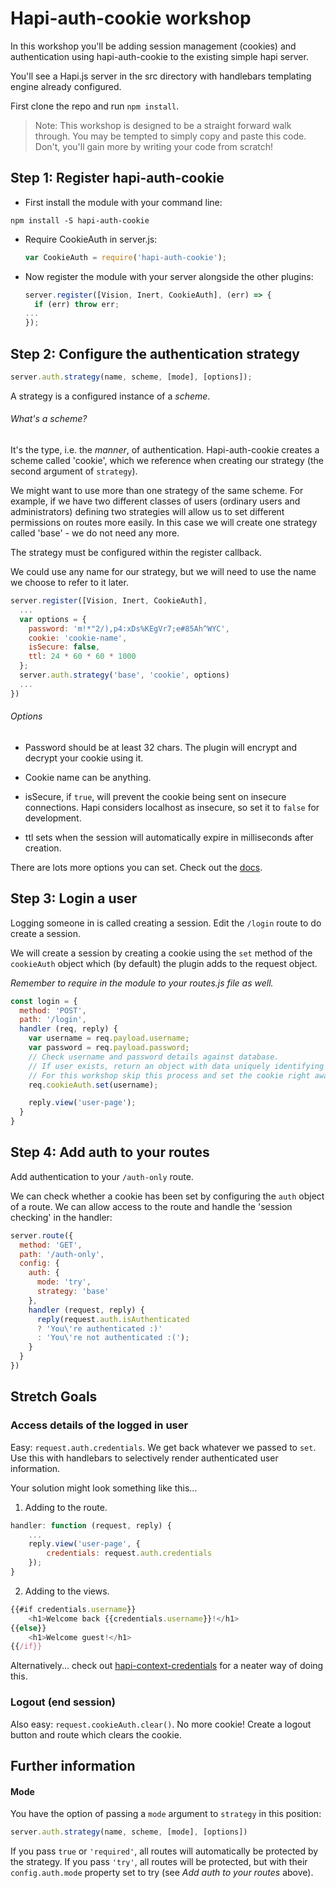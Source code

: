 # Hapi-auth-cookie workshop

In this workshop you'll be adding session management (cookies) and authentication using hapi-auth-cookie to the existing simple hapi server.

You'll see a Hapi.js server in the src directory with handlebars templating engine already configured.

First clone the repo and run `npm install`.

> Note: This workshop is designed to be a straight forward walk through. You may be tempted to simply copy and paste this code. Don't, you'll gain more by writing your code from scratch!

## Step 1: Register hapi-auth-cookie

- First install the module with your command line:
```
npm install -S hapi-auth-cookie
```

- Require CookieAuth in server.js:

  ```javascript
  var CookieAuth = require('hapi-auth-cookie');
  ```

- Now register the module with your server alongside the other plugins:

  ```javascript
  server.register([Vision, Inert, CookieAuth], (err) => {
    if (err) throw err;
  ...
  });
  ```

## Step 2: Configure the authentication strategy

```javascript
server.auth.strategy(name, scheme, [mode], [options]);
```

A strategy is a configured instance of a *scheme*.

###### What's a scheme?

It's the type, i.e. the *manner*, of authentication. Hapi-auth-cookie creates a scheme called 'cookie', which we reference when creating our strategy (the second argument of `strategy`).

We might want to use more than one strategy of the same scheme. For example, if we have two different classes of users (ordinary users and administrators) defining two strategies will allow us to set different permissions on routes more easily. In this case we will create one strategy called 'base' - we do not need any more.


The strategy must be configured within the register callback.

We could use any name for our strategy, but we will need to use the name we choose to refer to it later.

```javascript
server.register([Vision, Inert, CookieAuth],
  ...
  var options = {
    password: 'm!*"2/),p4:xDs%KEgVr7;e#85Ah^WYC',
    cookie: 'cookie-name',
    isSecure: false,
    ttl: 24 * 60 * 60 * 1000
  };
  server.auth.strategy('base', 'cookie', options)
  ...
})
```
###### Options

 - Password should be at least 32 chars. The plugin will encrypt and decrypt your cookie using it.

 - Cookie name can be anything.

 - isSecure, if `true`, will prevent the cookie being sent on insecure connections. Hapi considers localhost as insecure, so set it to `false` for development.

 - ttl sets when the session will automatically expire in milliseconds after creation.

There are lots more options you can set. Check out the [docs](https://github.com/hapijs/hapi-auth-cookie).

## Step 3: Login a user

Logging someone in is called creating a session. Edit the `/login` route to do create a session.

We will create a session by creating a cookie using the `set` method of the `cookieAuth` object which (by default) the plugin adds to the request object.

_Remember to require in the module to your routes.js file as well._

```javascript
const login = {
  method: 'POST',
  path: '/login',
  handler (req, reply) {
    var username = req.payload.username;
    var password = req.payload.password;
    // Check username and password details against database.
    // If user exists, return an object with data uniquely identifying user.
    // For this workshop skip this process and set the cookie right away...
    req.cookieAuth.set(username);

    reply.view('user-page');
  }
}
```

## Step 4: Add auth to your routes

Add authentication to your `/auth-only` route.

We can check whether a cookie has been set by configuring the `auth` object of a route. We can allow access to the route and handle the 'session checking' in the handler:


```javascript
server.route({  
  method: 'GET',
  path: '/auth-only',
  config: {
    auth: {
      mode: 'try',
      strategy: 'base'
    },
    handler (request, reply) {
      reply(request.auth.isAuthenticated
      ? 'You\'re authenticated :)'
      : 'You\'re not authenticated :(');
    }
  }
})
```

## Stretch Goals

### Access details of the logged in user

Easy: `request.auth.credentials`. We get back whatever we passed to `set`. Use this with handlebars to selectively render authenticated user information.

Your solution might look something like this...

1) Adding to the route.
```javascript
handler: function (request, reply) {
    ...
    reply.view('user-page', {
        credentials: request.auth.credentials
    });
}
```
2) Adding to the views.

```javascript
{{#if credentials.username}}
    <h1>Welcome back {{credentials.username}}!</h1>
{{else}}
    <h1>Welcome guest!</h1>
{{/if}}
```

Alternatively... check out [hapi-context-credentials](https://github.com/mtharrison/hapi-context-credentials) for a neater way of doing this.

### Logout (end session)

Also easy: `request.cookieAuth.clear()`. No more cookie! Create a logout button and route which clears the cookie.


## Further information

#### Mode

You have the option of passing a `mode` argument to `strategy` in this position:

```javascript
server.auth.strategy(name, scheme, [mode], [options])
```

If you pass `true` or `'required'`, all routes will automatically be protected by the strategy. If you pass `'try'`, all routes will be protected, but with their `config.auth.mode` property set to try (see *Add auth to your routes* above).
